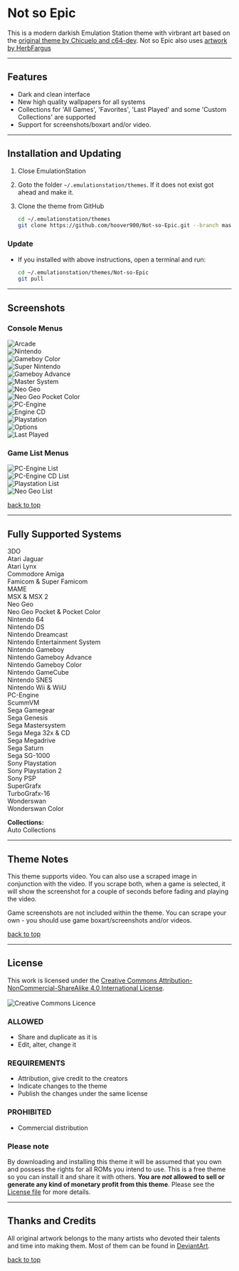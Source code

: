 # Not so Epic

[1]: #Not-so-Epic
This is a modern darkish Emulation Station theme with virbrant art based on the [original theme by Chicuelo and c64-dev](https://github.com/c64-dev/es-theme-epicnoir). Not so Epic also uses [artwork by HerbFargus](https://github.com/HerbFargus/es-theme-tronkyfran)

---

## Features

- Dark and clean interface
- New high quality wallpapers for all systems
- Collections for 'All Games', 'Favorites', 'Last Played' and some 'Custom Collections' are supported
- Support for screenshots/boxart and/or video.

---

## Installation and Updating

1. Close EmulationStation

2. Goto the folder `~/.emulationstation/themes`. If it does not exist got ahead and make it.

3. Clone the theme from GitHub

    ``` bash
    cd ~/.emulationstation/themes
    git clone https://github.com/hoover900/Not-so-Epic.git --branch master
    ```

### Update

- If you installed with above instructions, open a terminal and run:

    ``` bash
    cd ~/.emulationstation/themes/Not-so-Epic
    git pull
    ```

---

## Screenshots

### Console Menus

![Arcade](./_art/samples/arcade.png) \
![Nintendo](./_art/samples/nes.png) \
![Gameboy Color](./_art/samples/gbc.png) \
![Super Nintendo](./_art/samples/snes.png) \
![Gameboy Advance](./_art/samples/gba.png) \
![Master System](./_art/samples/mastersystem.png) \
![Neo Geo](./_art/samples/neogeo.png) \
![Neo Geo Pocket Color](./_art/samples/neogeopocket.png) \
![PC-Engine](./_art/samples/pc-engine.png) \
![Engine CD](./_art/samples/pce-cd.png) \
![Playstation](./_art/samples/psx.png) \
![Options](./_art/samples/options.png) \
![Last Played](./_art/samples/lastplayed.png)

### Game List Menus

![PC-Engine List](./_art/samples/pc-engine_list.png) \
![PC-Engine CD List](./_art/samples/pce-cd_list.png) \
![Playstation List](./_art/samples/psx_list.png) \
![Neo Geo List](./_art/samples/neogeo_list.png)

[back to top][1]

---

## Fully Supported Systems

3DO \
Atari Jaguar \
Atari Lynx \
Commodore Amiga \
Famicom & Super Famicom \
MAME \
MSX & MSX 2 \
Neo Geo \
Neo Geo Pocket & Pocket Color \
Nintendo 64 \
Nintendo DS \
Nintendo Dreamcast \
Nintendo Entertainment System \
Nintendo Gameboy \
Nintendo Gameboy  Advance\
Nintendo Gameboy Color \
Nintendo GameCube \
Nintendo SNES \
Nintendo Wii & WiiU \
PC-Engine \
ScummVM \
Sega Gamegear \
Sega Genesis \
Sega Mastersystem \
Sega Mega 32x & CD \
Sega Megadrive \
Sega Saturn \
Sega SG-1000 \
Sony Playstation \
Sony Playstation 2 \
Sony PSP \
SuperGrafx \
TurboGrafx-16 \
Wonderswan \
Wonderswan Color

**Collections:** \
Auto Collections

---

## Theme Notes

This theme supports video. You can also use a scraped image in conjunction with the video. If you scrape both, when a game is selected, it will show the screenshot for a couple of seconds before fading and playing the video.

Game screenshots are not included within the theme. You can scrape your own - you should use game boxart/screenshots and/or videos.

[back to top][1]

---

## License

This work is licensed under the [Creative Commons Attribution-NonCommercial-ShareAlike 4.0 International License](http://creativecommons.org/licenses/by-nc-sa/4.0/).
\
\
![Creative Commons Licence](https://i.creativecommons.org/l/by-nc-sa/4.0/88x31.png "Creative Commons Licence")

### ALLOWED

- Share and duplicate as it is
- Edit, alter, change it

### REQUIREMENTS

- Attribution, give credit to the creators
- Indicate changes to the theme
- Publish the changes under the same license

### PROHIBITED

- Commercial distribution

### Please note

By downloading and installing this theme it will be assumed that you own and possess the rights for all ROMs you intend to use. This is a free theme so you can install it and share it with others. **You are *not* allowed to sell or generate any kind of monetary profit from this theme**. Please see the [License file](./LICENSE) for more details.

---

## Thanks and Credits

All original artwork belongs to the many artists who devoted their talents and time into making them.
Most of them can be found in [DeviantArt](http://www.deviantart.com/).

[back to top][1]
